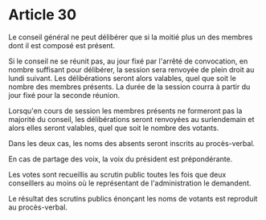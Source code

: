 # Article 30

Le conseil général ne peut délibérer que si la moitié plus un des membres dont il est composé est présent.

Si le conseil ne se réunit pas, au jour fixé par l'arrêté de convocation, en nombre suffisant pour délibérer, la session sera renvoyée de plein droit au lundi suivant. Les délibérations seront alors valables, quel que soit le nombre des membres présents. La durée de la session courra à partir du jour fixé pour la seconde réunion.

Lorsqu'en cours de session les membres présents ne formeront pas la majorité du conseil, les délibérations seront renvoyées au surlendemain et alors elles seront valables, quel que soit le nombre des votants.

Dans les deux cas, les noms des absents seront inscrits au procès-verbal.

En cas de partage des voix, la voix du président est prépondérante.

Les votes sont recueillis au scrutin public toutes les fois que deux conseillers au moins où le représentant de l'administration le demandent.

Le résultat des scrutins publics énonçant les noms de votants est reproduit au procès-verbal.
